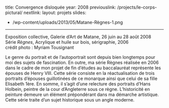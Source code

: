 title: Convergence disloquée
year: 2008
previouslink: /projects/le-corps-pictural/
nextlink: 
layout: projets
slides:
  - /wp-content/uploads/2013/05/Matane-Règnes-1.png
---
<div class="one_half"><p>
Exposition collective, Galerie d&rsquo;Art de Matane, 26 juin au 28 août 2008<br />
Série <em>Règnes</em>, Acrylique et huile sur bois, sérigraphie, 2006<br />
crédit photo : Myriam Tousignant</p>
<p>Le genre du portrait et de l&rsquo;autoportrait sont depuis bien longtemps pour moi des sujets de fascination. En outre, ma série Règnes réalisée en 2006 dans le cadre de mon projet de fin d’études au baccalauréat représente les épouses de Henry VIII. Cette série consiste en la réactualisation de trois portraits d&rsquo;épouses guillotinées de ce monarque ainsi que celui de sa fille Elisabeth 1ère. En somme, il s&rsquo;agit d&rsquo;une relecture des portraits d&rsquo;Hans Holbein, peintre de la cour d’Angleterre sous ce règne. L&rsquo;historicité en peinture demeure un élément prépondérant dans ma démarche artistique. Cette série traite d&rsquo;un sujet historique sous un angle moderne.</p>
</div>

